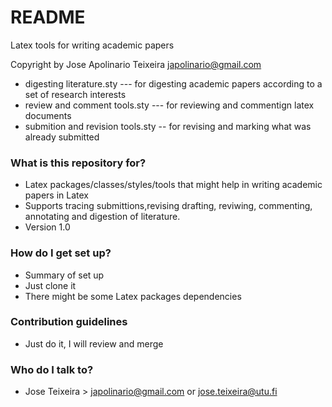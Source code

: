 # README #

Latex tools for writing academic papers 

Copyright by Jose Apolinario Teixeira <japolinario@gmail.com>

* digesting literature.sty --- for digesting academic papers according to a set of research interests
* review and comment tools.sty --- for reviewing and commentign latex documents
* submition and revision tools.sty -- for revising and marking what was already submitted

### What is this repository for? ###

* Latex packages/classes/styles/tools that might help in writing academic papers in Latex 
* Supports tracing submittions,revising drafting, reviwing, commenting, annotating and digestion of literature.
* Version 1.0

### How do I get set up? ###

* Summary of set up
* Just clone it 
* There might be some Latex packages dependencies

### Contribution guidelines ###

* Just do it, I will review and merge

### Who do I talk to? ###

* Jose Teixeira > japolinario@gmail.com or jose.teixeira@utu.fi 